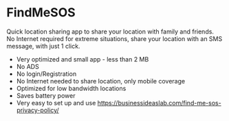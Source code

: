 # FindMeSOS
Quick location sharing app to share your location with family and friends. No Internet required for extreme situations, share your location with an SMS message, with just 1 click.

* Very optimized and small app - less than 2 MB
* No ADS
* No login/Registration
* No Internet needed to share location, only mobile coverage
* Optimized for low bandwidth locations
* Saves battery power
* Very easy to set up and use
https://businessideaslab.com/find-me-sos-privacy-policy/
